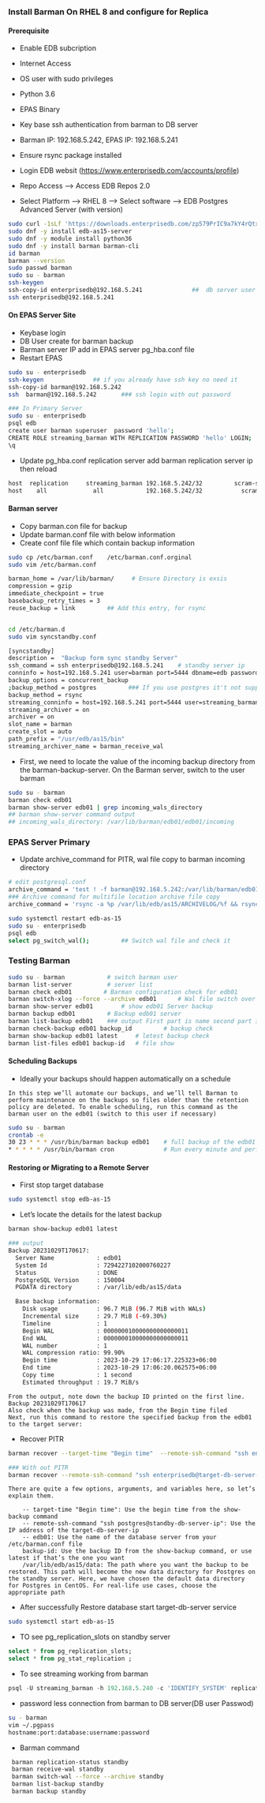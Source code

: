 ### Install Barman On RHEL 8 and configure for Replica

#### Prerequisite
- Enable EDB subcription
- Internet Access 
- OS user with sudo privileges
- Python 3.6
- EPAS Binary 
- Key base ssh authentication from barman to DB server
- Barman IP: 192.168.5.242, EPAS IP: 192.168.5.241
- Ensure rsync package installed 


- Login EDB websit (https://www.enterprisedb.com/accounts/profile) 
- Repo Access --> Access EDB Repos 2.0 
- Select Platform --> RHEL 8 --> Select software --> EDB Postgres Advanced Server (with version)
```sh
sudo curl -1sLf 'https://downloads.enterprisedb.com/zp579PrIC9a7kY4rQtxX63HAaXHtzeCA/enterprise/setup.rpm.sh' | sudo -E bash
sudo dnf -y install edb-as15-server
sudo dnf -y module install python36
sudo dnf -y install barman barman-cli
id barman
barman --version
sudo passwd barman
sudo su - barman
ssh-keygen
ssh-copy-id enterprisedb@192.168.5.241				##  db server user and pass
ssh enterprisedb@192.168.5.241
```
#### On EPAS Server Site 
- Keybase login 
- DB User create for barman backup
- Barman server IP add in EPAS server pg_hba.conf file 
- Restart EPAS
```sh
sudo su - enterprisedb
ssh-keygen				## if you already have ssh key no need it 
ssh-copy-id barman@192.168.5.242
ssh  barman@192.168.5.242       ### ssh login with out password

### In Primary Server 
sudo su - enterprisedb 
psql edb 
create user barman superuser  password 'hello';
CREATE ROLE streaming_barman WITH REPLICATION PASSWORD 'hello' LOGIN;
\q
```
- Update pg_hba.conf replication server add barman replication server ip then reload 
```sh
host  replication     streaming_barman 192.168.5.242/32         scram-sha-256
host    all             all            192.168.5.242/32           scram-sha-256
```

#### Barman server 
- Copy barman.con file for backup 
- Update barman.conf file with below information
- Create conf file file which contain backup information
```sh
sudo cp /etc/barman.conf	/etc/barman.conf.orginal
sudo vim /etc/barman.conf

barman_home = /var/lib/barman/     # Ensure Directory is exsis
compression = gzip
immediate_checkpoint = true
basebackup_retry_times = 3
reuse_backup = link         ## Add this entry, for rsync 


cd /etc/barman.d
sudo vim syncstandby.conf

[syncstandby]
description =  "Backup form sync standby Server"
ssh_command = ssh enterprisedb@192.168.5.241    # standby server ip
conninfo = host=192.168.5.241 user=barman port=5444 dbname=edb password=hello  # standby server info
backup_options = concurrent_backup
;backup_method = postgres         ### If you use postgres it't not support reuse_backup = link
backup_method = rsync
streaming_conninfo = host=192.168.5.241 port=5444 user=streaming_barman dbname=edb password=hello  # standby server info
streaming_archiver = on
archiver = on
slot_name = barman
create_slot = auto
path_prefix = "/usr/edb/as15/bin"
streaming_archiver_name = barman_receive_wal
```
- First, we need to locate the value of the incoming backup directory from the barman-backup-server. On the Barman server, switch to the user barman
```sh
sudo su - barman
barman check edb01 
barman show-server edb01 | grep incoming_wals_directory
## barman show-server command output
## incoming_wals_directory: /var/lib/barman/edb01/edb01/incoming
```

### EPAS Server Primary 
- Update archive_command for PITR, wal file copy to barman incoming directory 
```sh
# edit postgresql.conf
archive_command = 'test ! -f barman@192.168.5.242:/var/lib/barman/edb01/edb01/incoming/%f && rsync -a %p barman@192.168.5.242:/var/lib/barman/edb01/edb01/incoming/%f'
### Archive command for multifile location archive file copy
archive_command = 'rsync -a %p /var/lib/edb/as15/ARCHIVELOG/%f && rsync -a %p barman@192.168.5.242:/var/lib/barman/edb01/edb01/incoming/%f && rsync -a %p enterprisedb@192.168.5.241:/var/lib/edb/as15/ARCHIVELOG/%f'

sudo systemctl restart edb-as-15
sudo su - enterprisedb 
psql edb 
select pg_switch_wal();	        ## Switch wal file and check it 
```
### Testing Barman 
```sh
sudo su - barman            # switch barman user 
barman list-server          # server list 
barman check edb01         # Barman configuration check for edb01
barman switch-xlog --force --archive edb01      # Wal file switch over
barman show-server edb01        # show edb01 Server backup 
barman backup edb01         # Backup edb01 server 
barman list-backup edb01    ### output First part is name second part is backup id
barman check-backup edb01 backup_id         # backup check 
barman show-backup edb01 latest     # letest backup check 
barman list-files edb01 backup-id   # file show 

```

#### Scheduling Backups
- Ideally your backups should happen automatically on a schedule

```t
In this step we’ll automate our backups, and we’ll tell Barman to perform maintenance on the backups so files older than the retention policy are deleted. To enable scheduling, run this command as the barman user on the edb01 (switch to this user if necessary)
```
```sh
sudo su - barman 
crontab -e
30 23 * * * /usr/bin/barman backup edb01    # full backup of the edb01 every night at 11:30 PM
* * * * * /usr/bin/barman cron              # Run every minute and perform maintenance operations on both WAL files and base backup files.
```

#### Restoring or Migrating to a Remote Server

- First stop target database 
```sh
sudo systemctl stop edb-as-15
```
- Let’s locate the details for the latest backup
```sh
barman show-backup edb01 latest

### output 
Backup 20231029T170617:
  Server Name            : edb01
  System Id              : 7294227102000760227
  Status                 : DONE
  PostgreSQL Version     : 150004
  PGDATA directory       : /var/lib/edb/as15/data

  Base backup information:
    Disk usage           : 96.7 MiB (96.7 MiB with WALs)
    Incremental size     : 29.7 MiB (-69.30%)
    Timeline             : 1
    Begin WAL            : 000000010000000000000011
    End WAL              : 000000010000000000000011
    WAL number           : 1
    WAL compression ratio: 99.90%
    Begin time           : 2023-10-29 17:06:17.225323+06:00
    End time             : 2023-10-29 17:06:20.062575+06:00
    Copy time            : 1 second
    Estimated throughput : 19.7 MiB/s

```
```t
From the output, note down the backup ID printed on the first line. Backup 20231029T170617
Also check when the backup was made, from the Begin time filed 
Next, run this command to restore the specified backup from the edb01 to the target server:

```
- Recover PITR
```sh
barman recover --target-time "Begin time"  --remote-ssh-command "ssh enterprisedb@target-db-server-ip"   edb01   backup-id   /var/lib/edb/as15/data

### With out PITR
barman recover --remote-ssh-command "ssh enterprisedb@target-db-server-ip"   edb01   backup-id   /var/lib/edb/as15/data
```

```t
There are quite a few options, arguments, and variables here, so let’s explain them.

    -- target-time "Begin time": Use the begin time from the show-backup command
    -- remote-ssh-command "ssh postgres@standby-db-server-ip": Use the IP address of the target-db-server-ip
    -- edb01: Use the name of the database server from your /etc/barman.conf file
    backup-id: Use the backup ID from the show-backup command, or use latest if that’s the one you want
    /var/lib/edb/as15/data: The path where you want the backup to be restored. This path will become the new data directory for Postgres on the standby server. Here, we have chosen the default data directory for Postgres in CentOS. For real-life use cases, choose the appropriate path

```

- After successfully Restore database start target-db-server service 
```sh
sudo systemctl start edb-as-15
```
- TO see pg_replication_slots on standby server 
```sql
select * from pg_replication_slots;
select * from pg_stat_replication ;
```
- To see streaming working from barman
```sql
psql -U streaming_barman -h 192.168.5.240 -c 'IDENTIFY_SYSTEM' replication=1
```
- password less connection from barman to DB server(DB user Passwod)
```sh
su - barman
vim ~/.pgpass
hostname:port:database:username:password
```
- Barman command 
```sh
 barman replication-status standby
 barman receive-wal standby
 barman switch-wal --force --archive standby
 barman list-backup standby
 barman backup standby
```
